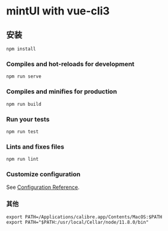 # mintUI with vue-cli3

## 安装 
```
npm install
```

### Compiles and hot-reloads for development
```
npm run serve
```

### Compiles and minifies for production
```
npm run build
```

### Run your tests
```
npm run test
```

### Lints and fixes files
```
npm run lint
```

### Customize configuration
See [Configuration Reference](https://cli.vuejs.org/config/).


### 其他

```
export PATH=/Applications/calibre.app/Contents/MacOS:$PATH
export PATH="$PATH:/usr/local/Cellar/node/11.8.0/bin"
```

